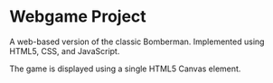 # Webgame Project
A web-based version of the classic Bomberman. Implemented using HTML5, CSS, and JavaScript.

The game is displayed using a single HTML5 Canvas element.
